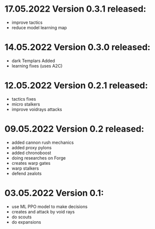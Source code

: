 # 17.05.2022 Version 0.3.1 released:
- improve tactics 
- reduce model learning map
# 14.05.2022 Version 0.3.0 released:
- dark Templars Added
- learning fixes (uses A2C)
# 12.05.2022 Version 0.2.1 released: 
- tactics fixes
- micro stalkers
- improve voidrays attacks
# 09.05.2022 Version 0.2 released:
- added cannon rush mechanics
- added proxy pylons
- added chronoboost
- doing researches on Forge
- creates warp gates
- warp stalkers
- defend zealots
# 03.05.2022 Version 0.1:
- use ML PPO model to make decisions
- creates and attack by void rays
- do scouts
- do expansions
